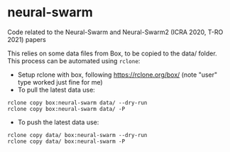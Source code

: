 # neural-swarm
Code related to the Neural-Swarm and Neural-Swarm2 (ICRA 2020, T-RO 2021) papers

This relies on some data files from Box, to be copied to the data/ folder.
This process can be automated using `rclone`:

- Setup rclone with box, following https://rclone.org/box/ (note "user" type worked just fine for me)
- To pull the latest data use: 

```
rclone copy box:neural-swarm data/ --dry-run
rclone copy box:neural-swarm data/ -P
```
- To push the latest data use: 

```
rclone copy data/ box:neural-swarm --dry-run
rclone copy data/ box:neural-swarm -P
```
